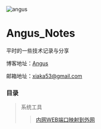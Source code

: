 ![angus](https://blog.cocofan.cn/wp-content/uploads/2019/10/Angus.jpg "angus")

# Angus_Notes



平时的一些技术记录与分享

博客地址：[Angus](https://blog.cocofan.cn)

邮箱地址：xiaka53@gmail.com



### 目录

>系统工具
>
>>[内网WEB端口映射到外网](https://github.com/xiaka53/angus_notes/blob/master/%E7%B3%BB%E7%BB%9F%E5%B7%A5%E5%85%B7/%E5%86%85%E7%BD%91WEB%E7%AB%AF%E5%8F%A3%E6%98%A0%E5%B0%84%E5%88%B0%E5%A4%96%E7%BD%91.md)
>
>

